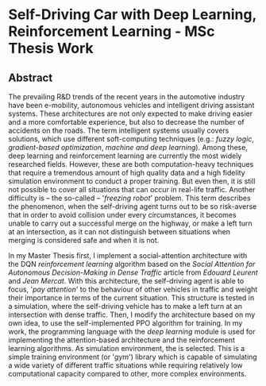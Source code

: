 # Self-Driving Car with Deep Learning, Reinforcement Learning - MSc Thesis Work
## Abstract

The prevailing R&D trends of the recent years in the automotive industry have
been e-mobility, autonomous vehicles and intelligent driving assistant systems. These
architectures are not only expected to make driving easier and a more comfortable
experience, but also to decrease the number of accidents on the roads. The term intelligent
systems usually covers solutions, which use different soft-computing techniques (e.g.:
*fuzzy logic*, *gradient-based optimization*, *machine and deep learning*). Among these, deep
learning and reinforcement learning are currently the most widely researched fields.
However, these are both computation-heavy techniques that require a tremendous amount
of high quality data and a high fidelity simulation environment to conduct a proper
training. But even then, it is still not possible to cover all situations that can occur in real-life traffic. Another difficulty is – the so-called – '*freezing robot*' problem. This term
describes the phenomenon, when the self-driving agent turns out to be so risk-averse that
in order to avoid collision under every circumstances, it becomes unable to carry out a
successful merge on the highway, or make a left turn at an intersection, as it can not
distinguish between situations when merging is considered safe and when it is not.

In my Master Thesis first, I implement a social-attention architecture with the DQN
*reinforcement learning* algorithm based on the *Social Attention for Autonomous Decision-Making in Dense Traffic*
article from *Edouard Leurent* and *Jean Mercat*. With
this architecture, the self-driving agent is able to focus, '*pay attention*' to the behaviour
of other vehicles in traffic and weight their importance in terms of the current situation.
This structure is tested in a simulation, where the self-driving vehicle has to make a left
turn at an intersection with dense traffic. Then, I modify the architecture based on my
own idea, to use the self-implemented PPO algorithm for training. In my work, the <Python>
programming language with the <PyTorch> *deep learning* module is used for implementing
the attention-based architecture and the reinforcement learning algorithms. As simulation
environment, the <highway-env> is selected. This is a simple training environment (or
'*gym*') library which is capable of simulating a wide variety of different traffic situations
while requiring relatively low computational capacity compared to other, more complex
environments.
